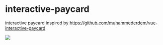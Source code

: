 # interactive-paycard
interactive paycard inspired by https://github.com/muhammederdem/vue-interactive-paycard

<img src="https://portal.njit.edu/image/company_logo?img_id=22537&t=1572884876989">
